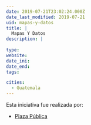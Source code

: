 ```yaml
---
date: 2019-07-21T23:02:24.000Z
date_last_modified: 2019-07-21
uid: mapas-y-datos
title: |
  Mapas Y Datos
description: |
  
type: 
website: 
date_ini: 
date_end: 
tags:

cities: 
  - Guatemala
---
```


Esta iniciativa fue realizada por:

- [Plaza Pública](/organizaciones/plaza-publica)
